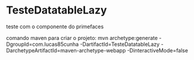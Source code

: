 # TesteDatatableLazy
teste com o componente do primefaces

comando maven para criar o projeto: mvn archetype:generate -DgroupId=com.lucas85cunha -DartifactId=TesteDatatableLazy -DarchetypeArtifactId=maven-archetype-webapp -DinteractiveMode=false
